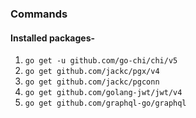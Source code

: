 ### Commands
#### Installed packages-
1. `go get -u github.com/go-chi/chi/v5`
2. `go get github.com/jackc/pgx/v4`
3. `go get github.com/jackc/pgconn`
4. `go get github.com/golang-jwt/jwt/v4`
5. `go get github.com/graphql-go/graphql`